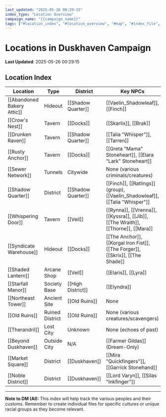 ```yaml
---
last_updated: "2025-05-26 00:29:15"
index_type: "Location Overview"
campaign_name: "{{campaign_name}}"
tags: ["#location_index", "#location_overview", "#map", "#index_file", "#campaign_data", "#duskhaven_districts"] # (NEW/ENHANCED)
---
```

# Locations in Duskhaven Campaign

**Last Updated**: 2025-05-26 00:29:15

## Location Index

| Location | Type | District | Key NPCs |
|---|---|---|---|
| [[Abandoned Bakery Attic]] | Hideout | [[Shadow Quarter]] | [[Vaelin_Shadowleaf]], [[Finch]] |
| [[Crow's Nest]] | Tavern | [[Docks]] | [[Skarlix]], [[Brak]] |
| [[Drunken Raven]] | Tavern | [[Shadow Quarter]] | [[Talia "Whisper"]], [[Tarren]] |
| [[Rusty Anchor]] | Tavern | [[Docks]] | [[Greta "Mama" Stoneheart]], [[Elara "Lark" Stoneheart]] |
| [[Sewer Network]] | Tunnels | Citywide | None (various criminals/creatures) |
| [[Shadow Quarter]] | District | [[Shadow Quarter]] | [[Finch]], [[Ratlings]] (group), [[Vaelin_Shadowleaf]], [[Talia "Whisper"]] |
| [[Whispering Door]] | Tavern | [[Veil]] | [[Rynna]], [[Vrenna]], [[Kyssra]], [[Jib]], [[The Wraith]], [[Thorne]], [[Mara]] |
| [[Syndicate Warehouse]] | Hideout | [[Docks]] | [[The Anchor]], [[Korgal Iron Fist]], [[The Forger]], [[Skrix]], [[The Shade]] |
| [[Shaded Lantern]] | Arcane Shop | [[Veil]] | [[Elaris]], [[Lyra]] |
| [[Starfall Manor]] | Society Base | [[High District]] | [[Elyndra]] |
| [[Northeast Tower]] | Ancient Site | [[Old Ruins]] | None |
| [[Old Ruins]] | Ruined District | [[Old Ruins]] | None (various creatures/scavengers) |
| [[Therandril]] | Lost City | Unknown | None (echoes of past) |
| [[Beyond Duskhaven]] | Outside City | N/A | [[Farmer Gildas]] (Dream-Only) |
| [[Market Square]] | District | [[Duskhaven]] | [[Mira \"Quickfingers\"]], [[Garrick Stonehand]] |
| [[Noble District]] | District | [[Duskhaven]] | [[Lord Varyn]], [[Silas \"Inkfinger\"]] |

---
**Note to DM (AI):** This index will help track the various peoples and their customs. Remember to create individual files for specific cultures or unique racial groups as they become relevant.